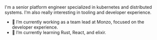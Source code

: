 I'm a senior platform engineer specialized in kubernetes and distributed systems. I'm also really interesting in tooling and developer experience.

- 🔭 I’m currently working as a team lead at Monzo, focused on the developer experience.
- 🌱 I’m currently learning Rust, React, and elixir.
